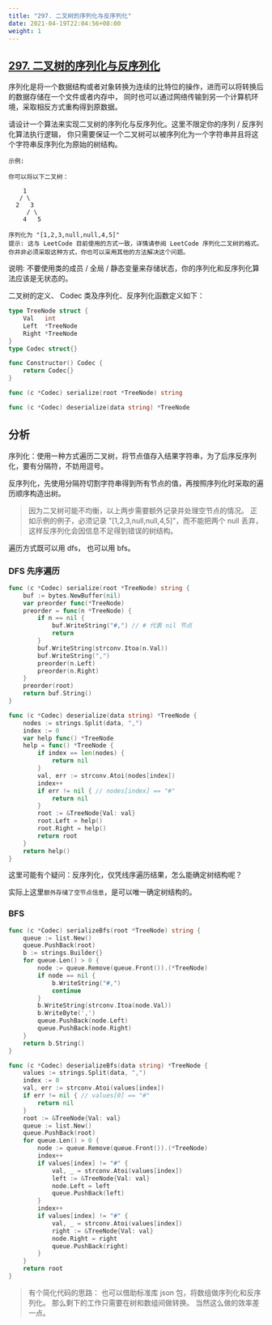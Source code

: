 ```yaml
---
title: "297. 二叉树的序列化与反序列化"
date: 2021-04-19T22:04:56+08:00
weight: 1
---
```


## [297. 二叉树的序列化与反序列化](https://leetcode-cn.com/problems/serialize-and-deserialize-binary-tree)
序列化是将一个数据结构或者对象转换为连续的比特位的操作，进而可以将转换后的数据存储在一个文件或者内存中，
同时也可以通过网络传输到另一个计算机环境，采取相反方式重构得到原数据。

请设计一个算法来实现二叉树的序列化与反序列化。这里不限定你的序列 / 反序列化算法执行逻辑，
你只需要保证一个二叉树可以被序列化为一个字符串并且将这个字符串反序列化为原始的树结构。

```
示例:

你可以将以下二叉树：

    1
   / \
  2   3
     / \
    4   5

序列化为 "[1,2,3,null,null,4,5]"
提示: 这与 LeetCode 目前使用的方式一致，详情请参阅 LeetCode 序列化二叉树的格式。你并非必须采取这种方式，你也可以采用其他的方法解决这个问题。
```
说明: 不要使用类的成员 / 全局 / 静态变量来存储状态，你的序列化和反序列化算法应该是无状态的。

二叉树的定义、 Codec 类及序列化、反序列化函数定义如下：
```go
type TreeNode struct {
	Val   int
	Left  *TreeNode
	Right *TreeNode
}
type Codec struct{}

func Constructor() Codec {
	return Codec{}
}

func (c *Codec) serialize(root *TreeNode) string

func (c *Codec) deserialize(data string) *TreeNode
```
## 分析
序列化：使用一种方式遍历二叉树，将节点值存入结果字符串，为了后序反序列化，要有分隔符，不妨用逗号。

反序列化，先使用分隔符切割字符串得到所有节点的值，再按照序列化时采取的遍历顺序构造出树。

> 因为二叉树可能不均衡，以上两步需要额外记录并处理空节点的情况。
> 正如示例的例子，必须记录 "[1,2,3,null,null,4,5]"，而不能把两个 null 丢弃，这样反序列化会因信息不足得到错误的树结构。

遍历方式既可以用 dfs， 也可以用 bfs。

### DFS 先序遍历

```go
func (c *Codec) serialize(root *TreeNode) string {
	buf := bytes.NewBuffer(nil)
	var preorder func(*TreeNode)
	preorder = func(n *TreeNode) {
		if n == nil {
			buf.WriteString("#,") // # 代表 nil 节点
			return
		}
		buf.WriteString(strconv.Itoa(n.Val))
		buf.WriteString(",")
		preorder(n.Left)
		preorder(n.Right)
	}
	preorder(root)
	return buf.String()
}

func (c *Codec) deserialize(data string) *TreeNode {
	nodes := strings.Split(data, ",")
	index := 0
	var help func() *TreeNode
	help = func() *TreeNode {
		if index == len(nodes) {
			return nil
		}
		val, err := strconv.Atoi(nodes[index])
		index++
		if err != nil { // nodes[index] == "#"
			return nil
		}
		root := &TreeNode{Val: val}
		root.Left = help()
		root.Right = help()
		return root
	}
	return help()
}
```

这里可能有个疑问：反序列化，仅凭线序遍历结果，怎么能确定树结构呢？

实际上这里`额外存储了空节点信息`，是可以唯一确定树结构的。

### BFS
```go
func (c *Codec) serializeBfs(root *TreeNode) string {
	queue := list.New()
	queue.PushBack(root)
	b := strings.Builder{}
	for queue.Len() > 0 {
		node := queue.Remove(queue.Front()).(*TreeNode)
		if node == nil {
			b.WriteString("#,")
			continue
		}
		b.WriteString(strconv.Itoa(node.Val))
		b.WriteByte(',')
		queue.PushBack(node.Left)
		queue.PushBack(node.Right)
	}
	return b.String()
}

func (c *Codec) deserializeBfs(data string) *TreeNode {
	values := strings.Split(data, ",")
	index := 0
	val, err := strconv.Atoi(values[index])
	if err != nil { // values[0] == "#"
		return nil
	}
	root := &TreeNode{Val: val}
	queue := list.New()
	queue.PushBack(root)
	for queue.Len() > 0 {
		node := queue.Remove(queue.Front()).(*TreeNode)
		index++
		if values[index] != "#" {
			val, _ = strconv.Atoi(values[index])
			left := &TreeNode{Val: val}
			node.Left = left
			queue.PushBack(left)
		}
		index++
		if values[index] != "#" {
			val, _ = strconv.Atoi(values[index])
			right := &TreeNode{Val: val}
			node.Right = right
			queue.PushBack(right)
		}
	}
	return root
}
```

> 有个简化代码的思路：
> 也可以借助标准库 json 包，将数组做序列化和反序列化。
> 那么剩下的工作只需要在树和数组间做转换。
> 当然这么做的效率差一点。